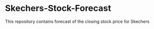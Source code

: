 # Skechers-Stock-Forecast
This repository contains forecast of the closing stock price for Skechers
